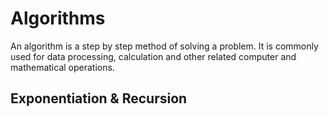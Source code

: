 # Algorithms
An algorithm is a step by step method of solving a problem. It is commonly used for data processing, calculation and other related computer and mathematical operations.

## Exponentiation & Recursion

